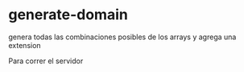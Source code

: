# generate-domain
genera todas las combinaciones posibles de los arrays y agrega una extension

Para correr el servidor